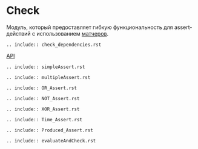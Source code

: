 # Check

Модуль, который предоставляет гибкую функциональность для assert-действий с использованием [матчеров](http://hamcrest.org/JavaHamcrest/tutorial).


```{eval-rst}
.. include:: check_dependencies.rst
```

[API](https://tinkoff.github.io/neptune/check/index.html)

```{eval-rst}
.. include:: simpleAssert.rst
```

```{eval-rst}
.. include:: multipleAssert.rst
```

```{eval-rst}
.. include:: OR_Assert.rst
```

```{eval-rst}
.. include:: NOT_Assert.rst
```

```{eval-rst}
.. include:: XOR_Assert.rst
```

```{eval-rst}
.. include:: Time_Assert.rst
```

```{eval-rst}
.. include:: Produced_Assert.rst
```

```{eval-rst}
.. include:: evaluateAndCheck.rst
```


